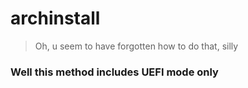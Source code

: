 # archinstall
> Oh, u seem to have forgotten how to do that, silly
### Well this method includes UEFI mode only


